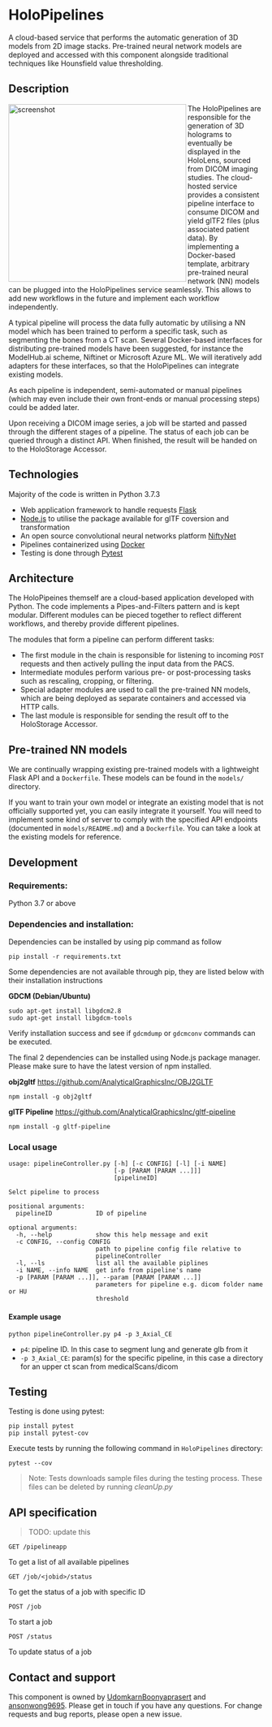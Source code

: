 # HoloPipelines
A cloud-based service that performs the automatic generation of 3D models from 2D image stacks. Pre-trained neural network models are deployed and accessed with this component alongside traditional techniques like Hounsfield value thresholding.


## Description
<img src="https://user-images.githubusercontent.com/11090412/62010807-49d5b180-b167-11e9-9ff5-cd221e94b265.png" alt="screenshot" height="350" align="left" />
The HoloPipelines are responsible for the generation of 3D holograms to eventually be displayed in the HoloLens, sourced from DICOM imaging studies. The cloud-hosted service provides a consistent pipeline interface to consume DICOM and yield glTF2 files (plus associated patient data). By implementing a Docker-based template, arbitrary pre-trained neural network (NN) models can be plugged into the HoloPipelines service seamlessly. This allows to add new workflows in the future and implement each workflow independently.

A typical pipeline will process the data fully automatic by utilising a NN model which has been trained to perform a specific task, such as segmenting the bones from a CT scan. Several Docker-based interfaces for distributing pre-trained models have been suggested, for instance the ModelHub.ai scheme, Niftinet or Microsoft Azure ML. We will iteratively add adapters for these interfaces, so that the HoloPipelines can integrate existing models.

As each pipeline is independent, semi-automated or manual pipelines (which may even include their own front-ends or manual processing steps) could be added later.

Upon receiving a DICOM image series, a job will be started and passed through the different stages of a pipeline. The status of each job can be queried through a distinct API. When finished, the result will be handed on to the HoloStorage Accessor.


## Technologies
Majority of the code is written in Python 3.7.3
* Web application framework to handle requests [Flask](https://github.com/pallets/flask)
* [Node.js](https://nodejs.org/en/) to utilise the package available for glTF coversion and transformation
* An open source convolutional neural networks platform [NiftyNet](https://niftynet.io)
* Pipelines containerized using [Docker](https://www.docker.com)
* Testing is done through [Pytest](https://github.com/pytest-dev/pytest)


## Architecture
The HoloPipeines themself are a cloud-based application developed with Python. The code implements a Pipes-and-Filters pattern and is kept modular. Different modules can be pieced together to reflect different workflows, and thereby provide different pipelines.

The modules that form a pipeline can perform different tasks:
* The first module in the chain is responsible for listening to incoming `POST` requests and then actively pulling the input data from the PACS.
* Intermediate modules perform various pre- or post-processing tasks such as rescaling, cropping, or filtering.
* Special adapter modules are used to call the pre-trained NN models, which are being deployed as separate containers and accessed via HTTP calls.
* The last module is responsible for sending the result off to the HoloStorage Accessor.


## Pre-trained NN models
We are continually wrapping existing pre-trained models with a lightweight Flask API and a `Dockerfile`. These models can be found in the `models/` directory.

If you want to train your own model or integrate an existing model that is not officially supported yet, you can easily integrate it yourself. You will need to implement some kind of server to comply with the specified API endpoints (documented in `models/README.md`) and a `Dockerfile`. You can take a look at the existing models for reference.


## Development


### Requirements:
Python 3.7 or above

### Dependencies and installation:
Dependencies can be installed by using pip command as follow
```
pip install -r requirements.txt
```

Some dependencies are not available through pip, they are listed below with their installation instructions

**GDCM (Debian/Ubuntu)**
```
sudo apt-get install libgdcm2.8
sudo apt-get install libgdcm-tools
```

Verify installation success and see if `gdcmdump` or `gdcmconv` commands can be executed.

The final 2 dependencies can be installed using Node.js package manager. Please make sure to have the latest version of npm installed.

**obj2gltf**  https://github.com/AnalyticalGraphicsInc/OBJ2GLTF
```
npm install -g obj2gltf
```

**glTF Pipeline** https://github.com/AnalyticalGraphicsInc/gltf-pipeline
```
npm install -g gltf-pipeline
```


### Local usage
```
usage: pipelineController.py [-h] [-c CONFIG] [-l] [-i NAME]
                             [-p [PARAM [PARAM ...]]]
                             [pipelineID]

Selct pipeline to process

positional arguments:
  pipelineID            ID of pipeline

optional arguments:
  -h, --help            show this help message and exit
  -c CONFIG, --config CONFIG
                        path to pipeline config file relative to
                        pipelineController
  -l, --ls              list all the available piplines
  -i NAME, --info NAME  get info from pipeline's name
  -p [PARAM [PARAM ...]], --param [PARAM [PARAM ...]]
                        parameters for pipeline e.g. dicom folder name or HU
                        threshold
```


#### Example usage
```
python pipelineController.py p4 -p 3_Axial_CE
```
- `p4`: pipeline ID. In this case to segment lung and generate glb from it
- `-p 3_Axial_CE`: param(s) for the specific pipeline, in this case a directory for an upper ct scan from medicalScans/dicom


## Testing
Testing is done using pytest:
```
pip install pytest
pip install pytest-cov
```
Execute tests by running the following command in `HoloPipelines` directory:
```
pytest --cov
```
> Note: Tests downloads sample files during the testing process. These files can be deleted by running *cleanUp.py*


## API specification
> TODO: update this
```
GET /pipelineapp
```
To get a list of all available pipelines
```
GET /job/<jobid>/status
```
To get the status of a job with specific ID
```
POST /job
```
To start a job
```
POST /status
```
To update status of a job


## Contact and support
This component is owned by [UdomkarnBoonyaprasert](https://github.com/UdomkarnBoonyaprasert) and [ansonwong9695](https://github.com/ansonwong9695). Please get in touch if you have any questions. For change requests and bug reports, please open a new issue.

